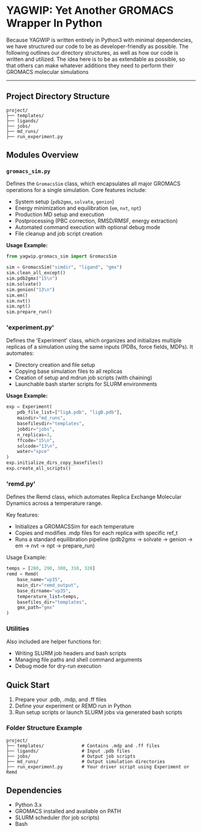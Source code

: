 # YAGWIP: Yet Another GROMACS Wrapper In Python

Because YAGWIP is written entirely in Python3 with minimal dependencies, we have structured our code to be as developer-friendly as possible. The following outlines our directory structures, as well as how our code is written and utilized. The idea here is to be as extendable as possible, so that others can make whatever additions they need to perform their GROMACS molecular simulations

---

## Project Directory Structure
```
project/
├── templates/
├── ligands/
├── jobs/
├── md_runs/
├── run_experiment.py
```

## Modules Overview

### `gromacs_sim.py`

Defines the `GromacsSim` class, which encapsulates all major GROMACS operations for a single simulation. Core features include:

- System setup (`pdb2gmx`, `solvate`, `genion`)
- Energy minimization and equilibration (`em`, `nvt`, `npt`)
- Production MD setup and execution
- Postprocessing (PBC correction, RMSD/RMSF, energy extraction)
- Automated command execution with optional debug mode
- File cleanup and job script creation

**Usage Example:**
```python
from yagwip.gromacs_sim import GromacsSim

sim = GromacsSim("simdir", "ligand", "gmx")
sim.clean_all_except()
sim.pdb2gmx("15\n")
sim.solvate()
sim.genion("13\n")
sim.em()
sim.nvt()
sim.npt()
sim.prepare_run()
```

### 'experiment.py'

Defines the 'Experiment' class, which organizes and initializes multiple replicas of a simulation using the same inputs (PDBs, force fields, MDPs). It automates:

- Directory creation and file setup
- Copying base simulation files to all replicas
- Creation of setup and mdrun job scripts (with chaining)
- Launchable bash starter scripts for SLURM environments

**Usage Example:**
```python
exp = Experiment(
    pdb_file_list=["ligA.pdb", "ligB.pdb"],
    maindir="md_runs",
    basefilesdir="templates",
    jobdir="jobs",
    n_replicas=3,
    ffcode="15\n",
    solcode="13\n",
    water="spce"
)
exp.initialize_dirs_copy_basefiles()
exp.create_all_scripts()
```
### 'remd.py'

Defines the Remd class, which automates Replica Exchange Molecular Dynamics across a temperature range.

Key features:

- Initializes a GROMACSSim for each temperature
- Copies and modifies .mdp files for each replica with specific ref_t
- Runs a standard equilibration pipeline (pdb2gmx → solvate → genion → em → nvt → npt → prepare_run)

Usage Example:
```python
temps = [280, 290, 300, 310, 320]
remd = Remd(
    base_name="vp35",
    main_dir="remd_output",
    base_dirname="vp35",
    temperature_list=temps,
    basefiles_dir="templates",
    gmx_path="gmx"
)
```
### Utilities

Also included are helper functions for:
- Writing SLURM job headers and bash scripts
- Managing file paths and shell command arguments
- Debug mode for dry-run execution

## Quick Start

1. Prepare your .pdb, .mdp, and .ff files
2. Define your experiment or REMD run in Python
3. Run setup scripts or launch SLURM jobs via generated bash scripts

### Folder Structure Example
```
project/
├── templates/              # Contains .mdp and .ff files
├── ligands/                # Input .pdb files
├── jobs/                   # Output job scripts
├── md_runs/                # Output simulation directories
├── run_experiment.py       # Your driver script using Experiment or Remd
```
## Dependencies
- Python 3.x
- GROMACS installed and available on PATH
- SLURM scheduler (for job scripts)
- Bash

